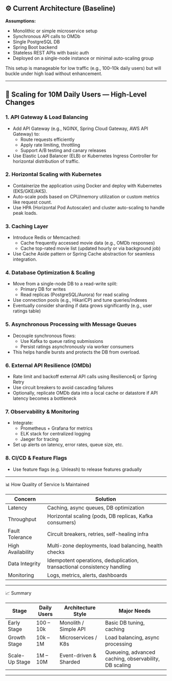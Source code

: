 ## ⚙️ Current Architecture (Baseline)

**Assumptions:**

- Monolithic or simple microservice setup
- Synchronous API calls to OMDb
- Single PostgreSQL DB
- Spring Boot backend
- Stateless REST APIs with basic auth
- Deployed on a single-node instance or minimal auto-scaling group

This setup is manageable for low traffic (e.g., 100–10k daily users) but will buckle under high load without
enhancement.

----

## 🚀 Scaling for 10M Daily Users — High-Level Changes

### 1. API Gateway & Load Balancing

- Add API Gateway (e.g., NGINX, Spring Cloud Gateway, AWS API Gateway) to:
    - Route requests efficiently
    - Apply rate limiting, throttling
    - Support A/B testing and canary releases
- Use Elastic Load Balancer (ELB) or Kubernetes Ingress Controller for horizontal distribution of traffic.

### 2. Horizontal Scaling with Kubernetes

- Containerize the application using Docker and deploy with Kubernetes (EKS/GKE/AKS).
- Auto-scale pods based on CPU/memory utilization or custom metrics like request count.
- Use HPA (Horizontal Pod Autoscaler) and cluster auto-scaling to handle peak loads.

### 3. Caching Layer

- Introduce Redis or Memcached:
    - Cache frequently accessed movie data (e.g., OMDb responses)
    - Cache top-rated movie list (updated hourly or via background job)
- Use Cache Aside pattern or Spring Cache abstraction for seamless integration.

### 4. Database Optimization & Scaling

- Move from a single-node DB to a read-write split:
    - Primary DB for writes
    - Read replicas (PostgreSQL/Aurora) for read scaling
- Use connection pools (e.g., HikariCP) and tune queries/indexes
- Eventually consider sharding if data grows significantly (e.g., user ratings table)

### 5. Asynchronous Processing with Message Queues

- Decouple synchronous flows:
    - Use Kafka to queue rating submissions
    - Persist ratings asynchronously via worker consumers
- This helps handle bursts and protects the DB from overload.

### 6. External API Resilience (OMDb)

- Rate limit and backoff external API calls using Resilience4j or Spring Retry
- Use circuit breakers to avoid cascading failures
- Optionally, replicate OMDb data into a local cache or datastore if API latency becomes a bottleneck

### 7. Observability & Monitoring

- Integrate:
    - Prometheus + Grafana for metrics
    - ELK stack for centralized logging
    - Jaeger for tracing
- Set up alerts on latency, error rates, queue size, etc.

### 8. CI/CD & Feature Flags

- Use feature flags (e.g. Unleash) to release features gradually

----
📊 How Quality of Service Is Maintained

| Concern           | Solution                                                                 |
|-------------------|--------------------------------------------------------------------------|
| Latency           | Caching, async queues, DB optimization                                   |
| Throughput        | Horizontal scaling (pods, DB replicas, Kafka consumers)                  |
| Fault Tolerance   | Circuit breakers, retries, self-healing infra                            |
| High Availability | Multi-zone deployments, load balancing, health checks                    |
| Data Integrity    | Idempotent operations, deduplication, transactional consistency handling |
| Monitoring        | Logs, metrics, alerts, dashboards                                        |

----
📈 Summary

| Stage          | Daily Users | Architecture Style     | Major Needs                                           |
|----------------|-------------|------------------------|-------------------------------------------------------|
| Early Stage    | 100 – 10k   | Monolith / Simple API  | Basic DB tuning, caching                              |
| Growth Stage   | 10k – 1M    | Microservices / K8s    | Load balancing, async processing                      |
| Scale-Up Stage | 1M – 10M    | Event-driven & Sharded | Queueing, advanced caching, observability, DB scaling |

---
